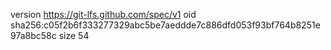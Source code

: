 version https://git-lfs.github.com/spec/v1
oid sha256:c05f2b6f333277329abc5be7aeddde7c886dfd053f93bf764b8251e97a8bc58c
size 54

